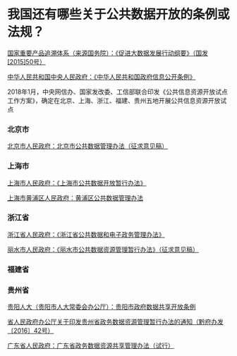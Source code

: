 # 我国还有哪些关于公共数据开放的条例或法规？

[国家重要产品追溯体系（来源国务院）：《促进大数据发展行动纲要》（国发[2015]50号）](http://www.zyczs.gov.cn/html/xzfg/2018/9/1536891571437.html)


[中华人民共和国中央人民政府：《中华人民共和国政府信息公开条例》](http://www.gov.cn/zhengce/content/2019-04/15/content_5382991.htm)

2018年1月，中央网信办、国家发改委、工信部联合印发《公共信息资源开放试点工作方案》，确定在北京、上海、浙江、福建、贵州五地开展公共信息资源开放试点

### 北京市

[北京市人民政府：北京市公共数据管理办法（征求意见稿）](http://www.beijing.gov.cn/zfxxgk/110069/zwdt53/2019-04/26/content_b3f43884b1d9493b9348c086b614ee74.shtml)

### 上海市

[上海市人民政府：《上海市公共数据开放暂行办法》](http://www.shanghai.gov.cn/nw2/nw2314/nw2319/nw12344/u26aw62638.html)

[上海市黄浦区人民政府：黄浦区公共数据管理办法](https://www.shhuangpu.gov.cn/zw/009002/009002030/009002030004/009002030004001/20190725/9d43dfae-46a5-4e0a-a0a8-1164c75d24ba.html)

### 浙江省

[浙江省人民政府：《浙江省公共数据和电子政务管理办法》](http://www.zhejiang.gov.cn/art/2018/2/1/art_14539_296254.html)

[丽水市人民政府：《丽水市公共数据资源管理暂行办法》（征求意见稿）](http://www.lishui.gov.cn/zfzx/tzgg/201908/t20190815_3892257.html)

### 福建省



### 贵州省

[贵阳人大（贵阳市人大常委会办公厅）：贵阳市政府数据共享开放条例](https://www.gysrd.gov.cn/News_show.aspx?xid=146&lmid=147&nid=7081)

[省人民政府办公厅关于印发贵州省政务数据资源管理暂行办法的通知（黔府办发〔2016〕42号）](http://www.zunyi.gov.cn/sy/szfgzhzc/qfbf/201710/t20171024_619275.html)

[广东省人民政府：广东省政务数据资源共享管理办法（试行）](http://www.gd.gov.cn/zwgk/wjk/qbwj/yfb/content/post_165211.html)
